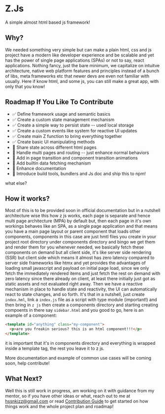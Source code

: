 # Z.Js
A simple almost html based js framework!

## Why?

We needed something very simple but can make a plain html, css and js project have a modern like developer experience and be scalable and yet has the power of single page applications (SPAs) or not to say, react applications. Nothing fancy, just the bare minimum, we capitalize on intuitve architecture, native web platform features and principles instead of a bunch of libs, meta frameworks etc that newer devs are even not familiar with usually. Here if know html, and some js, you can still make a great app, with only that you know!


## Roadmap If You Like To Contribute

- ✅ Define framework usage and semantic basics
- ✅ Create a custom state management mechanism
- ✅ Create a simple way to persist state -- used local storage
- ✅ Create a custom events like system for reactive UI updates
- ✅ Create main Z function to bring everything together
- ✅ Create basic UI manipulating methods
- 🔳 Share state across different html pages
- 🔳 Handle multi pages and routing -- just enhance normal behaviors
- 🔳 Add in page transition and component transition animations
- 🔳 Add builtin data fetching mechanism
- 🔳 Enhance documentation
- 🔳 Introduce build tools, bundlers and Js doc and ship this to npm!

what else?

## How it works?

Most of this is to be provided soon in official documentation but in a nutshell architecture wise this how z js works, each page is separate and hence multi page architecture (MPA) by default but, then each page in it's own workings behaves like an SPA, as a single page application and that means you have a main page layout or parent component that loads other components, components in this case are just hmtl files you create in your project root directory under components directory and bingo we get them and render them for you whenever needed, we basically fetch these components on demand but all client side, it's like server side rendering (SSR) but client side which means it almost has zero latency compared to server side frameworks like htmx and yet provides the advantages of loading small javascript and payload on initial page load, since we only fetch the immediately rendered items and just fetch the rest on demand with zero latency since there already on client, at least there initially just got as static assets and not evaluated right away. Then we have a reactive mechanism in place to handle state and reactivity, the UI can automatically react to state changes, and so forth. It's that in a nutshell, just create `index.hml`, link a `index.js` file as a script with type module (important!) and then bring in `z js` then create a components directory and starting creating compoents in there say `sidebar.html` and you good to go, here is an example of a component:

``` html
<template id="anything" class="my-component">
  <p>are you freakin serious? this is an html component!!!</p>
</template>
```

it is important that it's in components directory and everything is wrapped inside a template tag, the rest you leave it to z js.

More documentation and example of common use cases will be coming soon, help contribute!

## What Next?

Well this is still work in progress, am working on it with guidance from my mentor, so if you have other ideas or what, reach out to me at [hssnkizz@gmail.com](hssnkizz@gmail.com) or read [Contribution Guide](./CONTRIBUTION.MD) to get started on how things work and the whole project plan and roadmap!